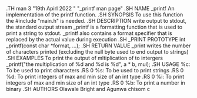 .TH man 3 "19th Apirl 2022 "  "_printf man page"
.SH NAME
_printf
An implementation of the printf function.
.SH SYNOPSIS
To use this function the #include "main.h" is needed.
.SH DESCRIPTION
write output to stdout, the standard output stream
_printf is a formatting function that is used to print a string to stdout.
_printf also contains a format specifier that is replaced by the actual value during execution
.SH _PRINT PROTOTYPE
int _printf(const char *format, ...);
.SH RETURN VALUE
_print writes the number of characters printed (excluding the null byte used to end output to strings)
.SH EXAMPLES
To print the output of mltiplication of to intergers
_printf("the multiplication of %d and %d is %d", a * b, mul);
.SH USAGE
%c: To be used to print characters
.RS 0
%s: To be used to print strings
.RS 0
%d: To print integers of max and min size of an int type
.RS 0
%i: To print integers of max and min size of an int type
.RS 0
%b: To print a number in binary
.SH AUTHORS
Olawale Bright and Agunwa chisom c
